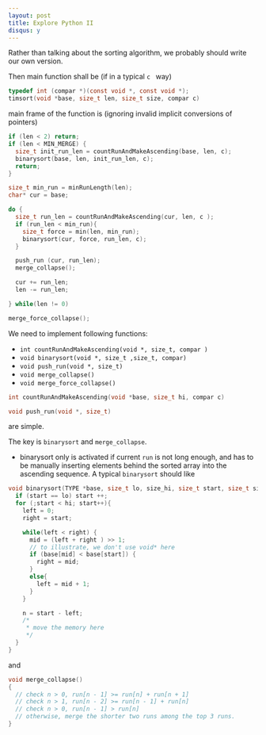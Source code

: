 ```yaml
---
layout: post
title: Explore Python II
disqus: y
---
```


Rather than talking about the sorting algorithm, we probably should write our own version.

Then main function shall be (if in a typical ``c `` way)

``` c
typedef int (compar *)(const void *, const void *);
timsort(void *base, size_t len, size_t size, compar c)
```

main frame of the function is (ignoring invalid implicit conversions of pointers)

``` c
if (len < 2) return;
if (len < MIN_MERGE) {
  size_t init_run_len = countRunAndMakeAscending(base, len, c);
  binarysort(base, len, init_run_len, c);
  return;
}

size_t min_run = minRunLength(len);
char* cur = base;

do {
  size_t run_len = countRunAndMakeAscending(cur, len, c );
  if (run_len < min_run){
    size_t force = min(len, min_run);
    binarysort(cur, force, run_len, c);
  }

  push_run (cur, run_len);
  merge_collapse();

  cur += run_len;
  len -= run_len;

} while(len != 0)

merge_force_collapse();
```
We need to implement following functions:

- ``int countRunAndMakeAscending(void *, size_t, compar )``
- ``void binarysort(void *, size_t ,size_t, compar) ``
- ``void push_run(void *, size_t) ``
- ``void merge_collapse()``
- ``void merge_force_collapse()``

``` c
int countRunAndMakeAscending(void *base, size_t hi, compar c)
```
``` c
void push_run(void *, size_t)
```

are simple.


The key is ``binarysort`` and ``merge_collapse``.
- binarysort only is activated if current ``run`` is not long enough, and has to be manually inserting elements behind the sorted array into the ascending sequence. A typical ``binarysort`` should like

``` cpp
void binarysort(TYPE *base, size_t lo, size_hi, size_t start, size_t size){
  if (start == lo) start ++;
  for (;start < hi; start++){
    left = 0;
    right = start;

    while(left < right) {
      mid = (left + right ) >> 1;
      // to illustrate, we don't use void* here
      if (base[mid] < base[start]) {
        right = mid;
      }
      else{
        left = mid + 1;
      }
    }

    n = start - left;
    /*
     * move the memory here
     */
  }
}
```

and

``` c
void merge_collapse()
{
  // check n > 0, run[n - 1] >= run[n] + run[n + 1]
  // check n > 1, run[n - 2] >= run[n - 1] + run[n]
  // check n > 0, run[n - 1] > run[n]
  // otherwise, merge the shorter two runs among the top 3 runs.
}
```
